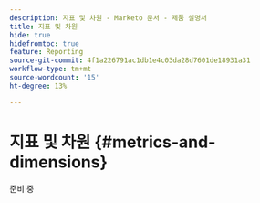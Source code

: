 ```yaml
---
description: 지표 및 차원 - Marketo 문서 - 제품 설명서
title: 지표 및 차원
hide: true
hidefromtoc: true
feature: Reporting
source-git-commit: 4f1a226791ac1db1e4c03da28d7601de18931a31
workflow-type: tm+mt
source-wordcount: '15'
ht-degree: 13%

---
```


# 지표 및 차원 {#metrics-and-dimensions}

준비 중
